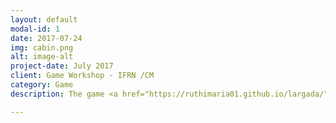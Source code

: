 ```yaml
---
layout: default
modal-id: 1
date: 2017-07-24
img: cabin.png
alt: image-alt
project-date: July 2017
client: Game Workshop - IFRN /CM
category: Game
description: The game <a href="https://ruthimaria01.github.io/largada/">Largada</a> was the first work in the game workshop matter by educator Marcelo, where the goal was to be a platafomr game. To have the opportunity to play, just press in the name

---
```

